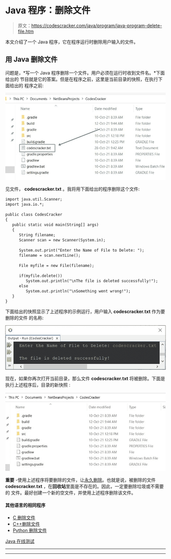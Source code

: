 # Java 程序：删除文件

> 原文：<https://codescracker.com/java/program/java-program-delete-file.htm>

本文介绍了一个 Java 程序，它在程序运行时删除用户输入的文件。

## 用 Java 删除文件

问题是，*写一个 Java 程序删除一个文件。用户必须在运行时收到文件名。*下面给出的 节目就是它的答案。但是在程序之前，这里是当前目录的快照，在执行下面给出的 程序之前:

![java program delete a file](img/2b90979ae743885895ce45f37d5b6bb8.png)

见文件， **codescracker.txt** 。我将用下面给出的程序删除这个文件:

```
import java.util.Scanner;
import java.io.*;

public class CodesCracker
{
   public static void main(String[] args)
   {
      String filename;
      Scanner scan = new Scanner(System.in);

      System.out.print("Enter the Name of File to Delete: ");
      filename = scan.nextLine();

      File myfile = new File(filename);

      if(myfile.delete())
         System.out.println("\nThe file is deleted successfully!");
      else
         System.out.println("\nSomething went wrong!");
   }
}
```

下面给出的快照显示了上述程序的示例运行，用户输入 **codescracker.txt** 作为要删除的文件 的名称:

![delete a file in Java program](img/c8ae8a4a077793dc68515116a07fac6c.png)

现在，如果你再次打开当前目录，那么文件 **codescracker.txt** 将被删除。下面是执行上述程序后，目录的新快照 :

![java delete a file](img/44b5a865505fdfa784783856492d327c.png)

**重要** -使用上述程序将要删除的文件，让<u>永久删除</u>。也就是说，被删除的文件 **codescracker.txt** ，在**回收站**里面是不存在的。因此，一定要删除垃圾或不需要的 文件。最好创建一个新的空文件，并使用上述程序删除该文件。

#### 其他语言的相同程序

*   [C 删除文件](/c/program/c-program-delete-file.htm)
*   [C++删除文件](/cpp/program/cpp-program-delete-file.htm)
*   [Python 删除文件](/python/program/python-program-delete-files.htm)

[Java 在线测试](/exam/showtest.php?subid=1)

* * *

* * *